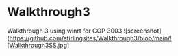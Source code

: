 # Walkthrough3
Walkthrough 3 using winrt for COP 3003
![screenshot](https://github.com/stirlingsites/Walkthrough3/blob/main/![Walkthrough3SS.jpg]

